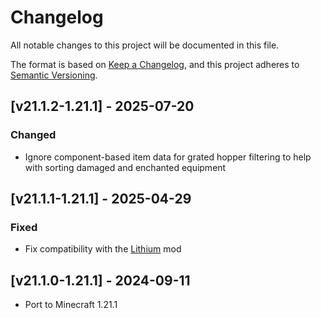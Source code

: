 # Changelog
All notable changes to this project will be documented in this file.

The format is based on [Keep a Changelog](https://keepachangelog.com/en/1.0.0/),
and this project adheres to [Semantic Versioning](https://semver.org/spec/v2.0.0.html).

## [v21.1.2-1.21.1] - 2025-07-20
### Changed
- Ignore component-based item data for grated hopper filtering to help with sorting damaged and enchanted equipment

## [v21.1.1-1.21.1] - 2025-04-29
### Fixed
- Fix compatibility with the [Lithium](https://modrinth.com/mod/lithium) mod

## [v21.1.0-1.21.1] - 2024-09-11
- Port to Minecraft 1.21.1
